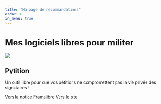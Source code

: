```yaml
---
title: "Ma page de recommandations"
order: 0
in_menu: true
---
```

# Mes logiciels libres pour militer

  <article class="framalibre-notice">
    <div>
      <img src="https://framalibre.org/images/logo/Pytition.png">
    </div>
    <div>
      <h2>Pytition</h2>
      <p>Un outil libre pour que vos pétitions ne compromettent pas la vie privée des signataires !</p>
      <div>
        <a href="https://framalibre.org/notices/pytition.html">Vers la notice Framalibre</a>
        <a href="https://pytition.org">Vers le site</a>
      </div>
    </div>
  </article> 